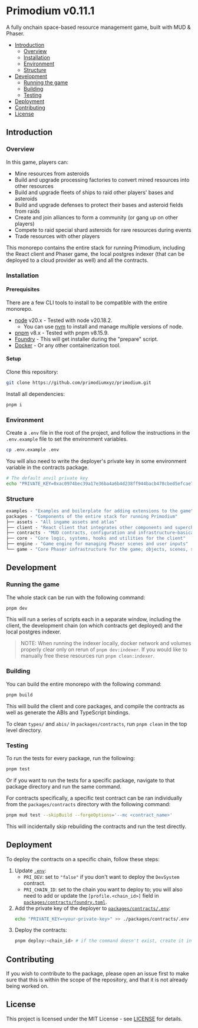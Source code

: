 # Primodium v0.11.1

A fully onchain space-based resource management game, built with MUD & Phaser.

- [Introduction](#introduction)
  - [Overview](#overview)
  - [Installation](#installation)
  - [Environment](#environment)
  - [Structure](#structure)
- [Development](#development)
  - [Running the game](#running-the-game)
  - [Building](#building)
  - [Testing](#testing)
- [Deployment](#deployment)
- [Contributing](#contributing)
- [License](#license)

## Introduction

### Overview

In this game, players can:

- Mine resources from asteroids
- Build and upgrade processing factories to convert mined resources into other resources
- Build and upgrade fleets of ships to raid other players' bases and asteroids
- Build and upgrade defenses to protect their bases and asteroid fields from raids
- Create and join alliances to form a community (or gang up on other players)
- Compete to raid special shard asteroids for rare resources during events
- Trade resources with other players

This monorepo contains the entire stack for running Primodium, including the React client and Phaser game, the local postgres indexer (that can be deployed to a cloud provider as well) and all the contracts.

### Installation

#### Prerequisites

There are a few CLI tools to install to be compatible with the entire monorepo.

- [node](https://nodejs.org/en/download/) v20.x - Tested with node v20.18.2.
  - You can use [nvm](https://github.com/nvm-sh/nvm) to install and manage multiple versions of node.
- [pnpm](https://pnpm.io/installation) v8.x - Tested with pnpm v8.15.9.
- [Foundry](https://book.getfoundry.sh/getting-started/installation) - This will get installer during the "prepare" script.
- [Docker](https://docs.docker.com/get-docker/) - Or any other containerization tool.

#### Setup

Clone this repository:

```bash
git clone https://github.com/primodiumxyz/primodium.git
```

Install all dependencies:

```bash
pnpm i
```

### Environment

Create a `.env` file in the root of the project, and follow the instructions in the `.env.example` file to set the environment variables.

```bash
cp .env.example .env
```

You will also need to write the deployer's private key in some environment variable in the contracts package.

```bash
# The default anvil private key
echo "PRIVATE_KEY=0xac0974bec39a17e36ba4a6b4d238ff944bacb478cbed5efcae784d7bf4f2ff80" >> ./packages/contracts/.env
```

### Structure

```ml
examples - "Examples and boilerplate for adding extensions to the game"
packages - "Components of the entire stack for running Primodium"
├── assets - "All ingame assets and atlas"
├── client - "React client that integrates other components and supercharges with a browser UI"
├── contracts - "MUD contracts, configuration and infrastructure—basically the whole state and conditions of the game"
├── core - "Core logic, systems, hooks and utilities for the client"
├── engine - "Game engine for managing Phaser scenes and user inputs"
└── game - "Core Phaser infrastructure for the game; objects, scenes, systems, input controls, etc."
```

## Development

### Running the game

The whole stack can be run with the following command:

```bash
pnpm dev
```

This will run a series of scripts each in a separate window, including the client, the development chain (on which contracts get deployed) and the local postgres indexer.

> NOTE: When running the indexer locally, docker network and volumes properly clear only on rerun of `pnpm dev:indexer`. If you would like to manually free these resources run `pnpm clean:indexer`.

### Building

You can build the entire monorepo with the following command:

```bash
pnpm build
```

This will build the client and core packages, and compile the contracts as well as generate the ABIs and TypeScript bindings.

To clean `types/` and `abis/` in `packages/contracts`, run `pnpm clean` in the top level directory.

### Testing

To run the tests for every package, run the following:

```bash
pnpm test
```

Or if you want to run the tests for a specific package, navigate to that package directory and run the same command.

For contracts specifically, a specific test contract can be ran individually from the `packages/contracts` directory with the following command:

```bash
pnpm mud test --skipBuild --forgeOptions='--mc <contract_name>'
```

This will incidentally skip rebuilding the contracts and run the test directly.

## Deployment

To deploy the contracts on a specific chain, follow these steps:

1. Update [`.env`](./.env):
   - `PRI_DEV`: set to `"false"` if you don't want to deploy the `DevSystem` contract.
   - `PRI_CHAIN_ID`: set to the chain you want to deploy to; you will also need to add or update the `[profile.<chain_id>]` field in [`packages/contracts/foundry.toml`](./packages/contracts/foundry.toml).
2. Add the private key of the deployer to [`packages/contracts/.env`](./packages/contracts/.env):
   ```bash
   echo "PRIVATE_KEY=<your-private-key>" >> ./packages/contracts/.env
   ```
3. Deploy the contracts:
   ```bash
   pnpm deploy:<chain_id> # if the command doesn't exist, create it in both `packages/contracts/package.json` and `package.json`
   ```

## Contributing

If you wish to contribute to the package, please open an issue first to make sure that this is within the scope of the repository, and that it is not already being worked on.

## License

This project is licensed under the MIT License - see [LICENSE](./LICENSE) for details.
